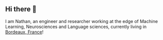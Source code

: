 ## Hi there 👋

I am Nathan, an engineer and researcher working at the edge of Machine Learning, Neurosciences and Language sciences, currently living in [Bordeaux, France](https://www.openstreetmap.org/#map=12/44.8364/-0.5703)!

<!--
**nTrouvain/ntrouvain** is a ✨ _special_ ✨ repository because its `README.md` (this file) appears on your GitHub profile.

Here are some ideas to get you started:

- 🔭 I’m currently working on ...
- 🌱 I’m currently learning ...
- 👯 I’m looking to collaborate on ...
- 🤔 I’m looking for help with ...
- 💬 Ask me about ...
- 📫 How to reach me: ...
- 😄 Pronouns: ...
- ⚡ Fun fact: ...
-->
